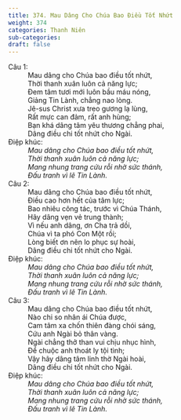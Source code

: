 ```yaml
---
title: 374. Mau Dâng Cho Chúa Bao Điều Tốt Nhứt
weight: 374
categories: Thanh Niên
sub-categories: 
draft: false
---
```

<dl><dt>Câu 1:</dt><dd data-verse="1">Mau dâng cho Chúa bao điều tốt nhứt, <br/>Thời thanh xuân luôn cả năng lực; <br/>Đem tâm tươi mới luôn bầu máu nóng, <br/>Giảng Tin Lành, chẳng nao lòng. <br/>Jê-sus Christ xưa treo gương lạ lùng, <br/>Rất mực can đảm, rất anh hùng; <br/>Bạn khá dâng tâm yêu thương chẳng phai, <br/>Dâng điều chi tốt nhứt cho Ngài. </dd><dt>Điệp khúc:</dt><dd data-chorus="1"><em>Mau dâng cho Chúa bao điều tốt nhứt, <br/>Thời thanh xuân luôn cả năng lực; <br/>Mang nhung trang cứu rỗi nhờ sức thánh, <br/>Đấu tranh vì lẽ Tin Lành. </em></dd><dt>Câu 2:</dt><dd data-verse="2">Mau dâng cho Chúa bao điều tốt nhứt, <br/>Điều cao hơn hết của tâm lực; <br/>Bao nhiêu công tác, trước vì Chúa Thánh, <br/>Hãy dâng vẹn vẻ trung thành; <br/>Vì nếu anh dâng, ơn Cha trả dồi, <br/>Chúa vì ta phó Con Một rồi; <br/>Lòng biết ơn nên lo phục sự hoài, <br/>Dâng điều chi tốt nhứt cho Ngài. </dd><dt>Điệp khúc:</dt><dd data-chorus="1"><em>Mau dâng cho Chúa bao điều tốt nhứt, <br/>Thời thanh xuân luôn cả năng lực; <br/>Mang nhung trang cứu rỗi nhờ sức thánh, <br/>Đấu tranh vì lẽ Tin Lành. </em></dd><dt>Câu 3:</dt><dd data-verse="3">Mau dâng cho Chúa bao điều tốt nhứt, <br/>Nào chi so nhân ái Chúa được, <br/>Cam tâm xa chốn thiên đàng chói sáng, <br/>Cứu anh Ngài bỏ thân vàng. <br/>Ngài chẳng thở than vui chịu nhục hình, <br/>Để chuộc anh thoát ly tội tình; <br/>Vậy hãy dâng tâm linh thờ Ngài hoài, <br/>Dâng điều chi tốt nhứt cho Ngài. </dd><dt>Điệp khúc:</dt><dd data-chorus="1"><em>Mau dâng cho Chúa bao điều tốt nhứt, <br/>Thời thanh xuân luôn cả năng lực; <br/>Mang nhung trang cứu rỗi nhờ sức thánh, <br/>Đấu tranh vì lẽ Tin Lành. </em></dd></dl>